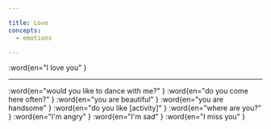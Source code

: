 ```yaml
---

title: Love
concepts:
  - emotions

---
```


:word{en="I love you" }

--------------------------------------------------

:word{en="would you like to dance with me?" }
:word{en="do you come here often?" }
:word{en="you are beautiful" }
:word{en="you are handsome" }
:word{en="do you like [activity]" }
:word{en="where are you?" }
:word{en="I'm angry" }
:word{en="I'm sad" }
:word{en="I miss you" }
